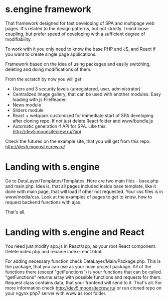 # s.engine framework
That framework designed for fast developing of SPA and multipage web pages. 
It's related to the design patterns, but not strictly. I mind loose coupling, but prefer speed of developing with a sufficient degree of modifiability.

To work with it you only need to know the base PHP and JS, and React if you want to create single page applications.

Framework based on the idea of using packages and easily switching, deleting and doing modifications of them.

From the scratch by now you will get:
- Users and 3 security levels (unregistered, user, administrator)
- Centralized image gallery, that can be used with another modules. Easy loading with js FileReader.
- News module
- Sliders module
- React + webpack customized for immediate start of SPA developing after cloning repo. If not just delete React folder and www/bundle.js
- Automatic generation if API for SPA. Like this: 
http://dev5.moonsitecrew.ru/?api

Check the futures on the example site, that you will get from this repo:
http://dev5.moonsitecrew.ru/

# Landing with s.engine
Go to DataLayer/Templates/Templates. 
Here are two main files - base.php and main.php. 
Idea is, that all pages included inside base template, like it done with main page, that will load if other not requested.
Your css files is in www/media/css. Look at the examples of pages to get to know, how to request backend functions with ajax.

That's all.


# Landing with s.engine and React
You need just modify app.js in React/app, as your root React component. Delete index.php and rename index-react.html.

For adding necessary function check DataLayer/Main/Package.php. This is the package, that you can use as your main project package.
All of the functions there (except "getFunctions") is your functions that can be called. 
"getFunctions" returns array with possible functions and requests for them. Request class contains data, that your frontend will send to it.
That's all. For more information check 
http://dev5.moonsitecrew.ru/ 
or run cloned repo on your ngynx php7 server with www as root folder.
